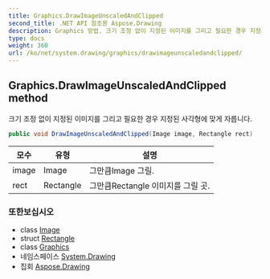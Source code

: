 ```yaml
---
title: Graphics.DrawImageUnscaledAndClipped
second_title: .NET API 참조용 Aspose.Drawing
description: Graphics 방법. 크기 조정 없이 지정된 이미지를 그리고 필요한 경우 지정된 사각형에 맞게 자릅니다.
type: docs
weight: 360
url: /ko/net/system.drawing/graphics/drawimageunscaledandclipped/
---
```

## Graphics.DrawImageUnscaledAndClipped method

크기 조정 없이 지정된 이미지를 그리고 필요한 경우 지정된 사각형에 맞게 자릅니다.

```csharp
public void DrawImageUnscaledAndClipped(Image image, Rectangle rect)
```

| 모수 | 유형 | 설명 |
| --- | --- | --- |
| image | Image | 그만큼Image 그릴. |
| rect | Rectangle | 그만큼Rectangle 이미지를 그릴 곳. |

### 또한보십시오

* class [Image](../../image/)
* struct [Rectangle](../../rectangle/)
* class [Graphics](../)
* 네임스페이스 [System.Drawing](../../graphics/)
* 집회 [Aspose.Drawing](../../../)



